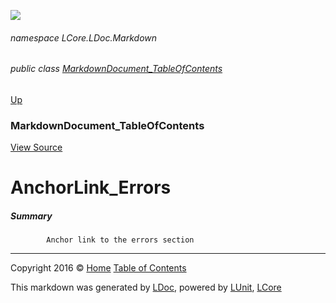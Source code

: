 ![](Content/LDoc-banner-small.png "")

###### namespace LCore.LDoc.Markdown

###### public class [MarkdownDocument_TableOfContents](docs/MarkdownDocument_TableOfContents.md)
[Up](docs/MarkdownDocument_TableOfContents.md)

### MarkdownDocument_TableOfContents
[View Source](Markdown/Generators/MarkdownDocument_TableOfContents.cs)

# AnchorLink_Errors

##### Summary

            Anchor link to the errors section
            



---

Copyright 2016 &copy; [Home](../README.md) [Table of Contents](../TableOfContents.md)

This markdown was generated by [LDoc](https://github.com/CodeSingularity/LDoc), powered by [LUnit](https://github.com/CodeSingularity/LUnit), [LCore](https://github.com/CodeSingularity/LCore)
